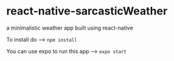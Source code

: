 # react-native-sarcasticWeather
a minimalistic weather app built using react-native

To install do --> `npm install`

You can use expo to run this app --> `expo start`

